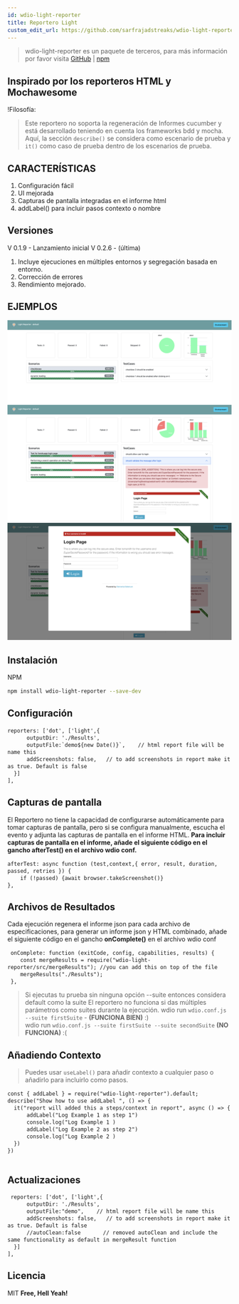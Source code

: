 ```yaml
---
id: wdio-light-reporter
title: Reportero Light
custom_edit_url: https://github.com/sarfrajadstreaks/wdio-light-reporter/edit/main/README.md
---
```



> wdio-light-reporter es un paquete de terceros, para más información por favor visita [GitHub](https://github.com/sarfrajadstreaks/wdio-light-reporter) | [npm](https://www.npmjs.com/package/wdio-light-reporter)

## Inspirado por los reporteros HTML y Mochawesome

!Filosofía:

> Este reportero no soporta la regeneración de Informes cucumber y está desarrollado teniendo en cuenta los frameworks bdd y mocha.
> Aquí, la sección `describe()` se considera como escenario de prueba y `it()` como caso de prueba dentro de los escenarios de prueba.

## CARACTERÍSTICAS

1. Configuración fácil
2. UI mejorada
3. Capturas de pantalla integradas en el informe html
4. addLabel() para incluir pasos contexto o nombre


## Versiones
V 0.1.9 - Lanzamiento inicial
V 0.2.6 - (última)
  1. Incluye ejecuciones en múltiples entornos y segregación basada en entorno.
  2. Corrección de errores
  3. Rendimiento mejorado.


## EJEMPLOS

![Example](https://github.com/sarfrajadstreaks/wdio-light-reporter/blob/main/./ReadME/example_1.png)
![Example](https://github.com/sarfrajadstreaks/wdio-light-reporter/blob/main/./ReadME/example_2.png)
![Example](https://github.com/sarfrajadstreaks/wdio-light-reporter/blob/main/./ReadME/example_3.png)

## Instalación

NPM

```sh
npm install wdio-light-reporter --save-dev
```

## Configuración

```
reporters: ['dot', ['light',{
      outputDir: './Results',
      outputFile:`demo${new Date()}`,    // html report file will be name this 
      addScreenshots: false,   // to add screenshots in report make it as true. Default is false
  }]
],
```

## Capturas de pantalla

El Reportero no tiene la capacidad de configurarse automáticamente para tomar capturas de pantalla, pero si se configura manualmente, escucha el evento y adjunta las capturas de pantalla en el informe HTML.
**Para incluir capturas de pantalla en el informe, añade el siguiente código en el gancho afterTest() en el archivo wdio conf.**

```
afterTest: async function (test,context,{ error, result, duration, passed, retries }) {
    if (!passed) {await browser.takeScreenshot()}
},
```

## Archivos de Resultados

Cada ejecución regenera el informe json para cada archivo de especificaciones, para generar un informe json y HTML combinado, añade el siguiente código en el gancho **onComplete()** en el archivo wdio conf

```
 onComplete: function (exitCode, config, capabilities, results) {
    const mergeResults = require("wdio-light-reporter/src/mergeResults"); //you can add this on top of the file
    mergeResults("./Results");
 },
```

> Si ejecutas tu prueba sin ninguna opción --suite entonces considera default como la suite
> El reportero no funciona si das múltiples parámetros como suites durante la ejecución.
> wdio run `wdio.conf.js --suite firstSuite` - **(FUNCIONA BIEN)** :)  
>  wdio run `wdio.conf.js --suite firstSuite --suite secondSuite` **(NO FUNCIONA)** :(

## Añadiendo Contexto

> Puedes usar `useLabel()` para añadir contexto a cualquier paso o añadirlo para incluirlo como pasos.

```
const { addLabel } = require("wdio-light-reporter").default;
describe("Show how to use addLabel ", () => {
  it("report will added this a steps/context in report", async () => {
      addLabel("Log Example 1 as step 1")
      console.log("Log Example 1 )
      addLabel("Log Example 2 as step 2")
      console.log("Log Example 2 )
  })
})


```
## Actualizaciones
```
 reporters: ['dot', ['light',{
      outputDir: './Results',
      outputFile:"demo",    // html report file will be name this 
      addScreenshots: false,   // to add screenshots in report make it as true. Default is false
      //autoClean:false       // removed autoClean and include the same functionality as default in mergeResult function
  }]
],
```
## Licencia

MIT
**Free, Hell Yeah!**